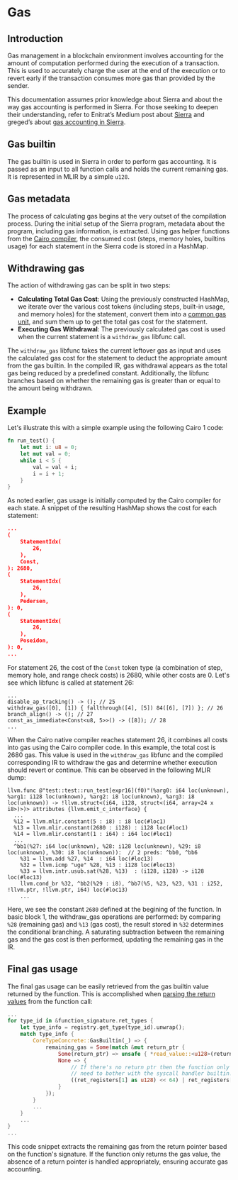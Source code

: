 # Gas

## Introduction

Gas management in a blockchain environment involves accounting for the amount of computation performed during the execution of a transaction. This is used to accurately charge the user at the end of the execution or to revert early if the transaction consumes more gas than provided by the sender.

This documentation assumes prior knowledge about Sierra and about the way gas accounting is performed in Sierra. For those seeking to deepen their understanding, refer to Enitrat’s Medium post about [Sierra](https://medium.com/nethermind-eth/under-the-hood-of-cairo-1-0-exploring-sierra-7f32808421f5) and greged’s about [gas accounting in Sierra](https://blog.kakarot.org/understanding-sierra-gas-accounting-19d6141d28b9).

## Gas builtin

The gas builtin is used in Sierra in order to perform gas accounting. It is passed as an input to all function calls and holds the current remaining gas. It is represented in MLIR by a simple `u128`.

## Gas metadata

The process of calculating gas begins at the very outset of the compilation process. During the initial setup of the Sierra program, metadata about the program, including gas information, is extracted. Using gas helper functions from the [Cairo compiler](https://github.com/starkware-libs/cairo/tree/main), the consumed cost (steps, memory holes, builtins usage) for each statement in the Sierra code is stored in a HashMap.

## Withdrawing gas

The action of withdrawing gas can be split in two steps:

- **Calculating Total Gas Cost**: Using the previously constructed HashMap, we iterate over the various cost tokens (including steps, built-in usage, and memory holes) for the statement, convert them into a [common gas unit](https://github.com/starkware-libs/cairo/blob/v2.7.0-dev.0/crates/cairo-lang-runner/src/lib.rs#L136), and sum them up to get the total gas cost for the statement.
- **Executing Gas Withdrawal**: The previously calculated gas cost is used when the current statement is a `withdraw_gas` libfunc call.

The `withdraw_gas` libfunc takes the current leftover gas as input and uses the calculated gas cost for the statement to deduct the appropriate amount from the gas builtin. In the compiled IR, gas withdrawal appears as the total gas being reduced by a predefined constant. Additionally, the libfunc branches based on whether the remaining gas is greater than or equal to the amount being withdrawn.

## Example

Let's illustrate this with a simple example using the following Cairo 1 code:

```rust
fn run_test() {
    let mut i: u8 = 0;
    let mut val = 0;
    while i < 5 {
        val = val + i;
        i = i + 1;
    }
}
```

As noted earlier, gas usage is initially computed by the Cairo compiler for each state. A snippet of the resulting HashMap shows the cost for each statement:

```json
...
(
    StatementIdx(
        26,
    ),
    Const,
): 2680,
(
    StatementIdx(
        26,
    ),
    Pedersen,
): 0,
(
    StatementIdx(
        26,
    ),
    Poseidon,
): 0,
...
```

For statement 26, the cost of the `Const` token type (a combination of step, memory hole, and range check costs) is 2680, while other costs are 0. Let's see which libfunc is called at statement 26:

```assembly
...
disable_ap_tracking() -> (); // 25
withdraw_gas([0], [1]) { fallthrough([4], [5]) 84([6], [7]) }; // 26
branch_align() -> (); // 27
const_as_immediate<Const<u8, 5>>() -> ([8]); // 28
...
```

When the Cairo native compiler reaches statement 26, it combines all costs into gas using the Cairo compiler code. In this example, the total cost is 2680 gas. This value is used in the `withdraw_gas` libfunc and the compiled corresponding IR to withdraw the gas and determine whether execution should revert or continue. This can be observed in the following MLIR dump:

```assembly
llvm.func @"test::test::run_test[expr16](f0)"(%arg0: i64 loc(unknown), %arg1: i128 loc(unknown), %arg2: i8 loc(unknown), %arg3: i8 loc(unknown)) -> !llvm.struct<(i64, i128, struct<(i64, array<24 x i8>)>)> attributes {llvm.emit_c_interface} {
  ...
  %12 = llvm.mlir.constant(5 : i8) : i8 loc(#loc1)
  %13 = llvm.mlir.constant(2680 : i128) : i128 loc(#loc1)
  %14 = llvm.mlir.constant(1 : i64) : i64 loc(#loc1)
  ...
  ^bb1(%27: i64 loc(unknown), %28: i128 loc(unknown), %29: i8 loc(unknown), %30: i8 loc(unknown)):  // 2 preds: ^bb0, ^bb6
    %31 = llvm.add %27, %14  : i64 loc(#loc13)
    %32 = llvm.icmp "uge" %28, %13 : i128 loc(#loc13)
    %33 = llvm.intr.usub.sat(%28, %13)  : (i128, i128) -> i128 loc(#loc13)
    llvm.cond_br %32, ^bb2(%29 : i8), ^bb7(%5, %23, %23, %31 : i252, !llvm.ptr, !llvm.ptr, i64) loc(#loc13)
    ...
```

Here, we see the constant `2680` defined at the begining of the function. In basic block 1, the withdraw_gas operations are performed: by comparing `%28` (remaining gas) and `%13` (gas cost), the result stored in `%32` determines the conditional branching. A saturating subtraction between the remaining gas and the gas cost is then performed, updating the remaining gas in the IR.

## Final gas usage

The final gas usage can be easily retrieved from the gas builtin value returned by the function. This is accomplished when [parsing the return values](https://github.com/lambdaclass/cairo_native/blob/65face8194054b7ed396a34a60e7b1595197543a/src/executor.rs#L286) from the function call:

```rust
...
for type_id in &function_signature.ret_types {
    let type_info = registry.get_type(type_id).unwrap();
    match type_info {
        CoreTypeConcrete::GasBuiltin(_) => {
            remaining_gas = Some(match &mut return_ptr {
                Some(return_ptr) => unsafe { *read_value::<u128>(return_ptr) },
                None => {
                    // If there's no return ptr then the function only returned the gas. We don't
                    // need to bother with the syscall handler builtin.
                    ((ret_registers[1] as u128) << 64) | ret_registers[0] as u128
                }
            });
        }
        ...
    }
    ...
}
...
```

This code snippet extracts the remaining gas from the return pointer based on the function's signature. If the function only returns the gas value, the absence of a return pointer is handled appropriately, ensuring accurate gas accounting.
